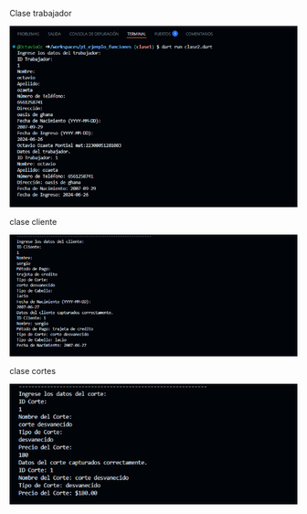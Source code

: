 Clase trabajador

![alt text](image-8.png)

clase cliente

![alt text](image-10.png)

clase cortes

![alt text](image-11.png)
